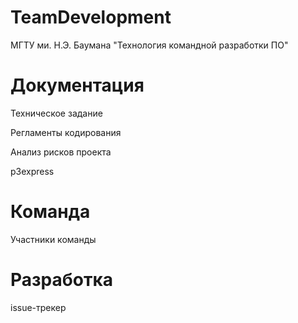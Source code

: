 # TeamDevelopment

МГТУ ми. Н.Э. Баумана "Технология командной разработки ПО"

# Документация
Техническое задание

Регламенты кодирования

Анализ рисков проекта

p3express

# Команда
Участники команды

# Разработка
issue-трекер
